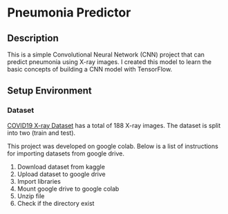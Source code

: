 # Pneumonia Predictor

## Description
This is a simple Convolutional Neural Network (CNN) project that can predict pneumonia using X-ray images. I created this model to learn the basic concepts of building a CNN model with TensorFlow.

## Setup Environment
### Dataset
[COVID19 X-ray Dataset](https://www.kaggle.com/datasets/khoongweihao/covid19-xray-dataset-train-test-sets) 
has a total of 188 X-ray images. The dataset is split into two (train and test). 

This project was developed on google colab. Below is a list of instructions for importing datasets from google drive.
1. Download dataset from kaggle
2. Upload dataset to google drive
3. Import libraries
4. Mount google drive to google colab
5. Unzip file
6. Check if the directory exist
